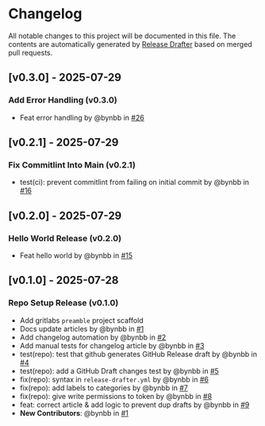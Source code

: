 # Changelog

All notable changes to this project will be documented in this file.
The contents are automatically generated by [Release Drafter](https://github.com/release-drafter/release-drafter) based on merged pull requests.

## [v0.3.0] - 2025-07-29
### Add Error Handling (v0.3.0)
- Feat error handling by @bynbb in [#26](https://github.com/bynbb/obk/pull/26)

## [v0.2.1] - 2025-07-29
### Fix Commitlint Into Main (v0.2.1)
- test(ci): prevent commitlint from failing on initial commit by @bynbb in [#16](https://github.com/bynbb/obk/pull/16)

## [v0.2.0] - 2025-07-29
### Hello World Release (v0.2.0)
- Feat hello world by @bynbb in [#15](https://github.com/bynbb/obk/pull/15)

## [v0.1.0] - 2025-07-28
### Repo Setup Release (v0.1.0)
- Add gritlabs `preamble` project scaffold
- Docs update articles by @bynbb in [#1](https://github.com/bynbb/obk/pull/1)
- Add changelog automation by @bynbb in [#2](https://github.com/bynbb/obk/pull/2)
- Add manual tests for changelog article by @bynbb in [#3](https://github.com/bynbb/obk/pull/3)
- test(repo): test that github generates GitHub Release draft by @bynbb in [#4](https://github.com/bynbb/obk/pull/4)
- test(repo): add a GitHub Draft changes test by @bynbb in [#5](https://github.com/bynbb/obk/pull/5)
- fix(repo): syntax in `release-drafter.yml` by @bynbb in [#6](https://github.com/bynbb/obk/pull/6)
- fix(repo): add labels to categories by @bynbb in [#7](https://github.com/bynbb/obk/pull/7)
- fix(repo): give write permissions to token by @bynbb in [#8](https://github.com/bynbb/obk/pull/8)
- feat: correct article & add logic to prevent dup drafts by @bynbb in [#9](https://github.com/bynbb/obk/pull/9)
- **New Contributors**: @bynbb in [#1](https://github.com/bynbb/obk/pull/1)

